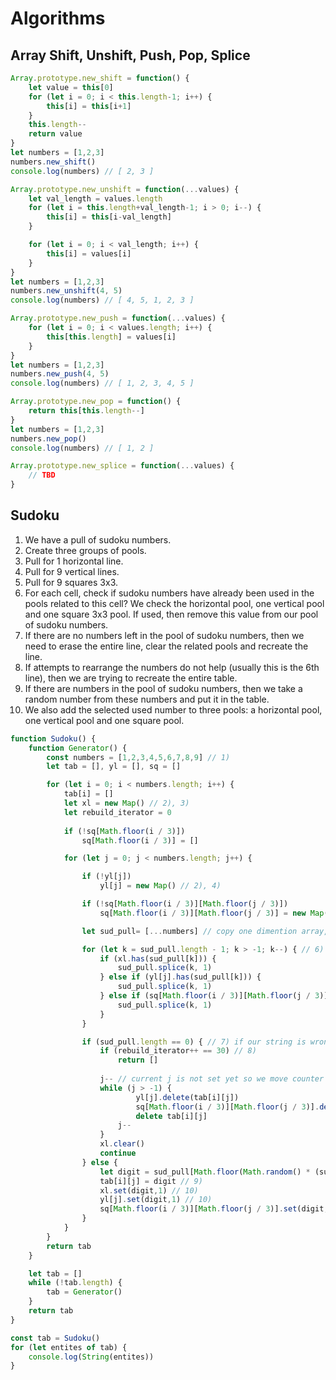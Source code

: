 # Algorithms

## Array Shift, Unshift, Push, Pop, Splice

```javascript
Array.prototype.new_shift = function() {
    let value = this[0]
    for (let i = 0; i < this.length-1; i++) {
        this[i] = this[i+1]
    }
    this.length--
    return value
}
let numbers = [1,2,3]
numbers.new_shift()
console.log(numbers) // [ 2, 3 ]

Array.prototype.new_unshift = function(...values) {
    let val_length = values.length
    for (let i = this.length+val_length-1; i > 0; i--) {
        this[i] = this[i-val_length]
    }

    for (let i = 0; i < val_length; i++) {
        this[i] = values[i]
    }    
}
let numbers = [1,2,3]
numbers.new_unshift(4, 5)
console.log(numbers) // [ 4, 5, 1, 2, 3 ]

Array.prototype.new_push = function(...values) {
    for (let i = 0; i < values.length; i++) {
        this[this.length] = values[i]
    }    
}
let numbers = [1,2,3]
numbers.new_push(4, 5)
console.log(numbers) // [ 1, 2, 3, 4, 5 ]

Array.prototype.new_pop = function() {
    return this[this.length--]
}
let numbers = [1,2,3]
numbers.new_pop()
console.log(numbers) // [ 1, 2 ]

Array.prototype.new_splice = function(...values) {
    // TBD
}
```

## Sudoku

1) We have a pull of sudoku numbers.
2) Create three groups of pools.
3) Pull for 1 horizontal line.
4) Pull for 9 vertical lines.
5) Pull for 9 squares 3x3.
6) For each cell, check if sudoku numbers have already been used in the pools related to this cell? 
We check the horizontal pool, one vertical pool and one square 3x3 pool. 
If used, then remove this value from our pool of sudoku numbers.
7) If there are no numbers left in the pool of sudoku numbers, then we need to erase the entire line, clear the related pools and recreate the line.
8) If attempts to rearrange the numbers do not help (usually this is the 6th line), then we are trying to recreate the entire table.
9) If there are numbers in the pool of sudoku numbers, then we take a random number from these numbers and put it in the table.
10) We also add the selected used number to three pools: a horizontal pool, one vertical pool and one square pool.

```javascript
function Sudoku() {
    function Generator() {
        const numbers = [1,2,3,4,5,6,7,8,9] // 1)
        let tab = [], yl = [], sq = []

        for (let i = 0; i < numbers.length; i++) {
            tab[i] = []
            let xl = new Map() // 2), 3)
            let rebuild_iterator = 0
            
            if (!sq[Math.floor(i / 3)])
                sq[Math.floor(i / 3)] = []

            for (let j = 0; j < numbers.length; j++) {

                if (!yl[j])
                    yl[j] = new Map() // 2), 4)

                if (!sq[Math.floor(i / 3)][Math.floor(j / 3)])
                    sq[Math.floor(i / 3)][Math.floor(j / 3)] = new Map() // 2), 5)

                let sud_pull= [...numbers] // copy one dimention array, let sud_pull = digits - is a link

                for (let k = sud_pull.length - 1; k > -1; k--) { // 6)
                    if (xl.has(sud_pull[k])) {           
                        sud_pull.splice(k, 1)
                    } else if (yl[j].has(sud_pull[k])) {
                        sud_pull.splice(k, 1)
                    } else if (sq[Math.floor(i / 3)][Math.floor(j / 3)].has(sud_pull[k])) {
                        sud_pull.splice(k, 1)
                    }
                }                

                if (sud_pull.length == 0) { // 7) if our string is wrong, clean values and start xl from begin
                    if (rebuild_iterator++ == 30) // 8)
                        return []
                    
                    j-- // current j is not set yet so we move counter to previous
                    while (j > -1) {                
                            yl[j].delete(tab[i][j])
                            sq[Math.floor(i / 3)][Math.floor(j / 3)].delete(tab[i][j])
                            delete tab[i][j]
                        j--
                    }                
                    xl.clear()
                    continue
                } else {        
                    let digit = sud_pull[Math.floor(Math.random() * (sud_pull.length))] // 9)
                    tab[i][j] = digit // 9)
                    xl.set(digit,1) // 10)
                    yl[j].set(digit,1) // 10)
                    sq[Math.floor(i / 3)][Math.floor(j / 3)].set(digit,1) // 10)
                }
            }
        }
        return tab
    }

    let tab = []
    while (!tab.length) {
        tab = Generator()
    }
    return tab
}

const tab = Sudoku()
for (let entites of tab) {
    console.log(String(entites))
}
```
